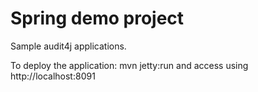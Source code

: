 # Spring demo project
Sample audit4j applications.

To deploy the application: mvn jetty:run and access using http://localhost:8091